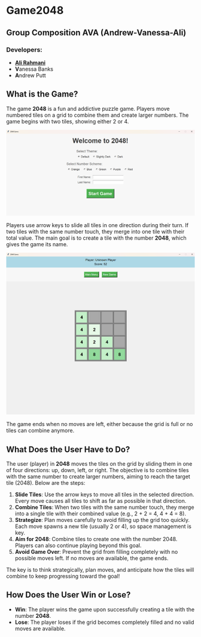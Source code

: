 # Game2048

## Group Composition AVA (Andrew-Vanessa-Ali)

### Developers:
- [**Ali Rahmani**](https://www.iihr.uiowa.edu/people/ali-rahmani-qeranqayeh/)
- **V**anessa Banks
- **A**ndrew Putt
  

## What is the Game?

The game **2048** is a fun and addictive puzzle game. Players move numbered tiles on a grid to combine them and create larger numbers. The game begins with two tiles, showing either 2 or 4.

![Game Start](./.venv/Images/Start_Page.png)

Players use arrow keys to slide all tiles in one direction during their turn. If two tiles with the same number touch, they merge into one tile with their total value. The main goal is to create a tile with the number **2048**, which gives the game its name.

![Game in Progress](./.venv/Images/Game_Page.png)

The game ends when no moves are left, either because the grid is full or no tiles can combine anymore.

## What Does the User Have to Do?

The user (player) in **2048** moves the tiles on the grid by sliding them in one of four directions: up, down, left, or right. The objective is to combine tiles with the same number to create larger numbers, aiming to reach the target tile (2048). Below are the steps:

1. **Slide Tiles**: Use the arrow keys to move all tiles in the selected direction. Every move causes all tiles to shift as far as possible in that direction.
2. **Combine Tiles**: When two tiles with the same number touch, they merge into a single tile with their combined value (e.g., 2 + 2 = 4, 4 + 4 = 8).
3. **Strategize**: Plan moves carefully to avoid filling up the grid too quickly. Each move spawns a new tile (usually 2 or 4), so space management is key.
4. **Aim for 2048**: Combine tiles to create one with the number 2048. Players can also continue playing beyond this goal.
5. **Avoid Game Over**: Prevent the grid from filling completely with no possible moves left. If no moves are available, the game ends.

The key is to think strategically, plan moves, and anticipate how the tiles will combine to keep progressing toward the goal!

## How Does the User Win or Lose?

- **Win**: The player wins the game upon successfully creating a tile with the number **2048**.
- **Lose**: The player loses if the grid becomes completely filled and no valid moves are available.
